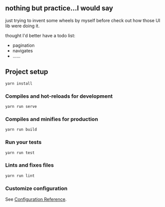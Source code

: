 ## nothing but practice...I would say
just trying to invent some wheels by myself before check out how those UI lib were doing it.

thought I'd better have a todo list:
* pagination
* navigates
* ......

## Project setup
```
yarn install
```

### Compiles and hot-reloads for development
```
yarn run serve
```

### Compiles and minifies for production
```
yarn run build
```

### Run your tests
```
yarn run test
```

### Lints and fixes files
```
yarn run lint
```

### Customize configuration
See [Configuration Reference](https://cli.vuejs.org/config/).
